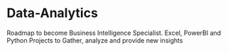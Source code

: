 # Data-Analytics
Roadmap to become Business Intelligence Specialist. Excel, PowerBI and Python Projects to Gather, analyze and provide new insights
